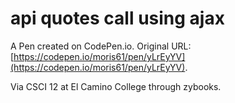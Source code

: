 # api quotes call using ajax

A Pen created on CodePen.io. Original URL: [https://codepen.io/moris61/pen/yLrEyYV](https://codepen.io/moris61/pen/yLrEyYV).

Via CSCI 12 at El Camino College through zybooks.